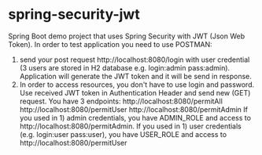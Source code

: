 # spring-security-jwt
Spring Boot demo project that uses Spring Security with JWT (Json Web Token). In order to test application you need to use POSTMAN:
1) send your post request http://localhost:8080/login with user credential (3 users are stored in H2 database e.g. login:admin pass:admin). 
Application will generate the JWT token and it will be send in response.
2) In order to access resources, you don't have to use login and password. 
Use received JWT token in Authentication Header and send new (GET) request. You have 3 endpoints:
      http://localhost:8080/permitAll
      http://localhost:8080/permitUser
      http://localhost:8080/permitAdmin
If you used in 1) admin credentials, you have ADMIN_ROLE and access to http://localhost:8080/permitAdmin.
If you used in 1) user credentials (e.g. login:user pass:user), you have USER_ROLE and access to http://localhost:8080/permitUser

